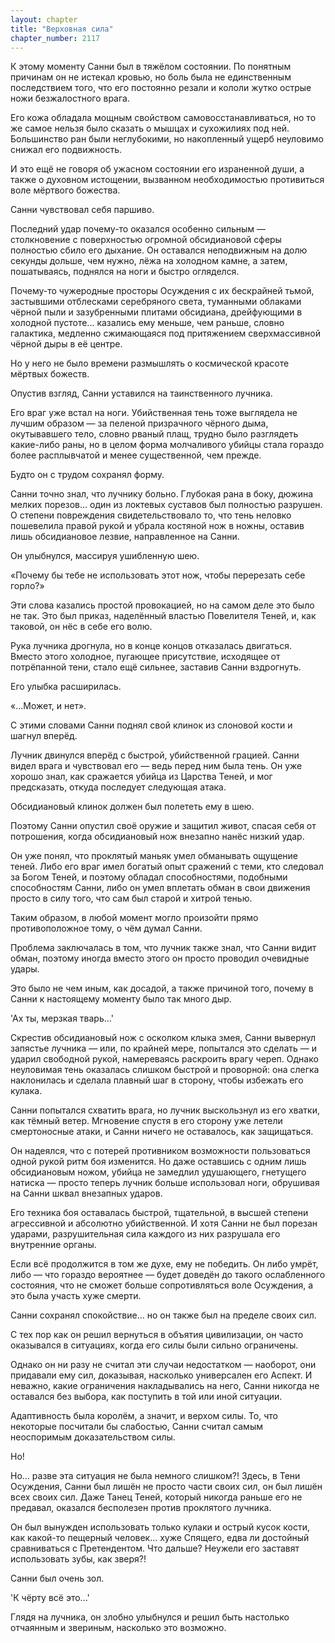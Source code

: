 ```yaml
---
layout: chapter
title: "Верховная сила"
chapter_number: 2117
---
```




К этому моменту Санни был в тяжёлом состоянии. По понятным причинам он не истекал кровью, но боль была не единственным последствием того, что его постоянно резали и кололи жутко острые ножи безжалостного врага.

Его кожа обладала мощным свойством самовосстанавливаться, но то же самое нельзя было сказать о мышцах и сухожилиях под ней. Большинство ран были неглубокими, но накопленный ущерб неуловимо снижал его подвижность.

И это ещё не говоря об ужасном состоянии его израненной души, а также о духовном истощении, вызванном необходимостью противиться воле мёртвого божества.

Санни чувствовал себя паршиво.

Последний удар почему-то оказался особенно сильным — столкновение с поверхностью огромной обсидиановой сферы полностью сбило его дыхание. Он оставался неподвижным на долю секунды дольше, чем нужно, лёжа на холодном камне, а затем, пошатываясь, поднялся на ноги и быстро огляделся.

Почему-то чужеродные просторы Осуждения с их бескрайней тьмой, застывшими отблесками серебряного света, туманными облаками чёрной пыли и зазубренными плитами обсидиана, дрейфующими в холодной пустоте... казались ему меньше, чем раньше, словно галактика, медленно сжимающаяся под притяжением сверхмассивной чёрной дыры в её центре.

Но у него не было времени размышлять о космической красоте мёртвых божеств.

Опустив взгляд, Санни уставился на таинственного лучника.

Его враг уже встал на ноги. Убийственная тень тоже выглядела не лучшим образом — за пеленой призрачного чёрного дыма, окутывавшего тело, словно рваный плащ, трудно было разглядеть какие-либо раны, но в целом форма молчаливого убийцы стала гораздо более расплывчатой и менее существенной, чем прежде.

Будто он с трудом сохранял форму.

Санни точно знал, что лучнику больно. Глубокая рана в боку, дюжина мелких порезов... один из локтевых суставов был полностью разрушен. О степени повреждения свидетельствовало то, что тень неловко пошевелила правой рукой и убрала костяной нож в ножны, оставив лишь обсидиановое лезвие, направленное на Санни.

Он улыбнулся, массируя ушибленную шею.

«Почему бы тебе не использовать этот нож, чтобы перерезать себе горло?»

Эти слова казались простой провокацией, но на самом деле это было не так. Это был приказ, наделённый властью Повелителя Теней, и, как таковой, он нёс в себе его волю.

Рука лучника дрогнула, но в конце концов отказалась двигаться. Вместо этого холодное, пугающее присутствие, исходящее от потрёпанной тени, стало ещё сильнее, заставив Санни вздрогнуть.

Его улыбка расширилась.

«...Может, и нет».

С этими словами Санни поднял свой клинок из слоновой кости и шагнул вперёд.

Лучник двинулся вперёд с быстрой, убийственной грацией. Санни видел врага и чувствовал его — ведь перед ним была тень. Он уже хорошо знал, как сражается убийца из Царства Теней, и мог предсказать, откуда последует следующая атака.

Обсидиановый клинок должен был полететь ему в шею.

Поэтому Санни опустил своё оружие и защитил живот, спасая себя от потрошения, когда обсидиановый нож внезапно нанёс низкий удар.

Он уже понял, что проклятый маньяк умел обманывать ощущение теней. Либо его враг имел богатый опыт сражений с теми, кто следовал за Богом Теней, и поэтому обладал способностями, подобными способностям Санни, либо он умел вплетать обман в свои движения просто в силу того, что сам был старой и хитрой тенью.

Таким образом, в любой момент могло произойти прямо противоположное тому, о чём думал Санни.

Проблема заключалась в том, что лучник также знал, что Санни видит обман, поэтому иногда вместо этого он просто проводил очевидные удары.

Это было не чем иным, как досадой, а также причиной того, почему в Санни к настоящему моменту было так много дыр.

'Ах ты, мерзкая тварь...'

Скрестив обсидиановый нож с осколком клыка змея, Санни вывернул запястье лучника — или, по крайней мере, попытался это сделать — и ударил свободной рукой, намереваясь раскроить врагу череп. Однако неуловимая тень оказалась слишком быстрой и проворной: она слегка наклонилась и сделала плавный шаг в сторону, чтобы избежать его кулака.

Санни попытался схватить врага, но лучник выскользнул из его хватки, как тёмный ветер. Мгновение спустя в его сторону уже летели смертоносные атаки, и Санни ничего не оставалось, как защищаться.

Он надеялся, что с потерей противником возможности пользоваться одной рукой ритм боя изменится. Но даже оставшись с одним лишь обсидиановым ножом, убийца не замедлил удушающего, гнетущего натиска — просто теперь лучник больше использовал ноги, обрушивая на Санни шквал внезапных ударов.

Его техника боя оставалась быстрой, тщательной, в высшей степени агрессивной и абсолютно убийственной. И хотя Санни не был порезан ударами, разрушительная сила каждого из них разрушала его внутренние органы.

Если всё продолжится в том же духе, ему не победить. Он либо умрёт, либо — что гораздо вероятнее — будет доведён до такого ослабленного состояния, что не сможет больше сопротивляться воле Осуждения, а это была участь хуже смерти.

Санни сохранял спокойствие... но он также был на пределе своих сил.

С тех пор как он решил вернуться в объятия цивилизации, он часто оказывался в ситуациях, когда его силы были сильно ограничены.

Однако он ни разу не считал эти случаи недостатком — наоборот, они придавали ему сил, доказывая, насколько универсален его Аспект. И неважно, какие ограничения накладывались на него, Санни никогда не оставался без выбора, как поступить в той или иной ситуации.

Адаптивность была королём, а значит, и верхом силы. То, что некоторые посчитали бы слабостью, Санни считал самым неоспоримым доказательством силы.

Но!

Но... разве эта ситуация не была немного слишком?! Здесь, в Тени Осуждения, Санни был лишён не просто части своих сил, он был лишён всех своих сил. Даже Танец Теней, который никогда раньше его не предавал, оказался бесполезен против проклятого лучника.

Он был вынужден использовать только кулаки и острый кусок кости, как какой-то пещерный человек... хуже Спящего, едва ли достойный сравниваться с Претендентом. Что дальше? Неужели его заставят использовать зубы, как зверя?!

Санни был очень зол.

'К чёрту всё это...'

Глядя на лучника, он злобно улыбнулся и решил быть настолько отчаянным и звериным, насколько это возможно.

